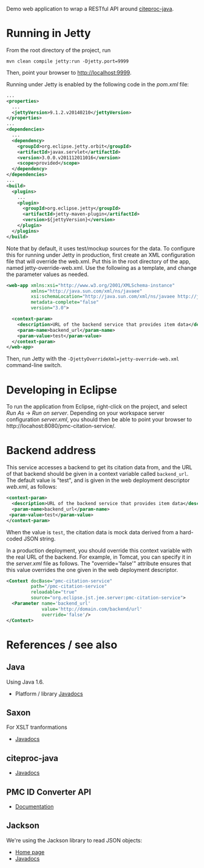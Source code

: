 Demo web application to wrap a RESTful API around
[citeproc-java](https://github.com/michel-kraemer/citeproc-java).


# Running in Jetty

From the root directory of the project, run

```
mvn clean compile jetty:run -Djetty.port=9999
```

Then, point your browser to [http://localhost:9999](http://localhost:9999).

Running under Jetty is enabled by the following code in the *pom.xml* file:

```xml
...
<properties>
  ...
  <jettyVersion>9.1.2.v20140210</jettyVersion>
</properties>
...
<dependencies>
  ...
  <dependency>
    <groupId>org.eclipse.jetty.orbit</groupId>
    <artifactId>javax.servlet</artifactId>
    <version>3.0.0.v201112011016</version>
    <scope>provided</scope>
  </dependency>
</dependencies>
...
<build>
  <plugins>
    ...
    <plugin>
      <groupId>org.eclipse.jetty</groupId>
      <artifactId>jetty-maven-plugin</artifactId>
      <version>${jettyVersion}</version>
    </plugin>
  </plugins>
</build>
```

Note that by default, it uses test/mockup sources for the data.  To configure this for running
under Jetty in production, first create an XML configuration file that will override the web.xml.
Put this in the root directory of the app, named jetty-override-web.xml.  Use the following as a
template, and change the parameter values as needed.

```xml
<web-app xmlns:xsi="http://www.w3.org/2001/XMLSchema-instance"
         xmlns="http://java.sun.com/xml/ns/javaee"
         xsi:schemaLocation="http://java.sun.com/xml/ns/javaee http://java.sun.com/xml/ns/javaee/web-app_3_0.xsd"
         metadata-complete="false"
         version="3.0">

  <context-param>
    <description>URL of the backend service that provides item data</description>
    <param-name>backend_url</param-name>
    <param-value>test</param-value>
  </context-param>
</web-app>
```

Then, run Jetty with the `-DjettyOverrideXml=jetty-override-web.xml` command-line switch.


# Developing in Eclipse

To run the application from Eclipse, right-click on the project, and select
*Run As* -> *Run on server*.  Depending on your workspace server configuration
*server.xml*, you should then be able to point your browser to
http://locahost:8080/pmc-citation-service/.

# Backend address

This service accesses a backend to get its citation data from, and the URL of that
backend should be given in a context variable called `backend_url`.  The default value
is "test", and is given in the web deployment descriptor *web.xml*, as follows:

```xml
<context-param>
  <description>URL of the backend service that provides item data</description>
  <param-name>backend_url</param-name>
 <param-value>test</param-value>
</context-param>
```

When the value is `test`, the citation data is mock data derived from a hard-coded JSON
string.

In a production deployment, you should override this context variable with the real URL
of the backend.  For example, in Tomcat, you can specify it in the *server.xml* file as
follows.  The "override='false'" attribute ensures that this value overrides the one given
in the web deployment descriptor.

```xml
<Context docBase="pmc-citation-service"
         path="/pmc-citation-service"
         reloadable="true"
         source="org.eclipse.jst.jee.server:pmc-citation-service">
  <Parameter name='backend_url'
             value='http://domain.com/backend/url'
             override='false'/>
</Context>
```

# References / see also

## Java

Using Java 1.6.

* Platform / library [Javadocs](http://docs.oracle.com/javase/6/docs/api/)

## Saxon

For XSLT tranformations

* [Javadocs](http://www.saxonica.com/documentation/Javadoc/index.html)

## citeproc-java

* [Javadocs](http://michel-kraemer.github.io/citeproc-java/api/latest/)

## PMC ID Converter API

* [Documentation](https://www.ncbi.nlm.nih.gov/pmc/tools/id-converter-api/)

## Jackson

We're using the Jackson library to read JSON objects:

* [Home page](https://github.com/FasterXML/jackson-databind)
* [Javadocs](http://fasterxml.github.io/jackson-databind/javadoc/2.3.0/)



